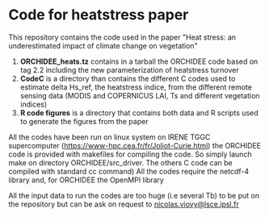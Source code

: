 # Code for heatstress paper
This repository contains the code used in the paper "Heat stress: an underestimated impact of climate change on vegetation"

1. **ORCHIDEE_heats.tz** contains in a tarball the ORCHIDEE code based on tag 2.2 including the new parameterization of heatstress turnover
2. **CodeC** is a directory than contains the different C codes used to estimate delta Hs_ref, the heatstress indice, from the different remote sensing data (MODIS and COPERNICUS LAI, Ts and different vegetation indices)
3. **R code figures** is a directory that contains both data and R scripts used to generate the figures from the paper

All the codes have been run on linux system on IRENE TGGC supercomputer (https://www-hpc.cea.fr/fr/Joliot-Curie.html)
the ORCHIDEE code is provided with makefiles for compiling the code. So simply launch make on directory ORCHIDEE/src_driver. The others C code can be compiled with standard cc command)
All the codes require the netcdf-4 library and, for ORCHIDEE the OpenMPI library

All the input data to run the codes are too huge (i.e several Tb) to be put on the repository but can be ask on request to nicolas.viovy@lsce.ipsl.fr

